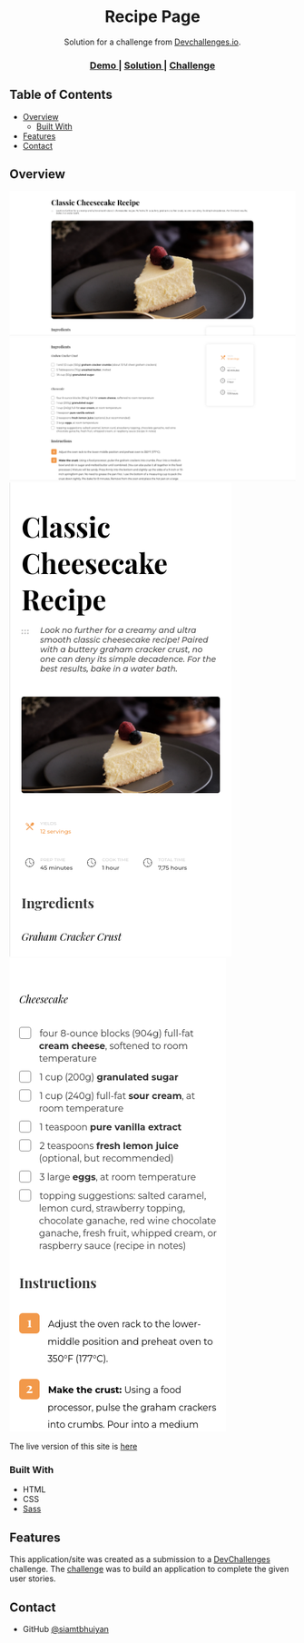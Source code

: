 <!-- Please update value in the {}  -->

<h1 align="center">Recipe Page</h1>

<div align="center">
   Solution for a challenge from  <a href="http://devchallenges.io" target="_blank">Devchallenges.io</a>.
</div>

<div align="center">
  <h3>
    <a href="https://radiant-bonbon-68165d.netlify.app/">
      Demo
    </a>
    <span> | </span>
    <a href="https://devchallenges.io/solutions/41BccnvoFX2M5mr5LtVL">
      Solution
    </a>
    <span> | </span>
    <a href="https://devchallenges.io/challenges/OEKdUZ6xs0h99C38XVht">
      Challenge
    </a>
  </h3>
</div>

<!-- TABLE OF CONTENTS -->

## Table of Contents

- [Overview](#overview)
  - [Built With](#built-with)
- [Features](#features)
- [Contact](#contact)

<!-- OVERVIEW -->

## Overview

![screenshot](./screenshots/Screenshot_2022-05-13_09-53-01.png)
![screenshot](./screenshots/Screenshot_2022-05-13_09-53-50.png)
![screenshot](./screenshots/Screenshot_2022-05-13_09-54-59.png)
![screenshot](./screenshots/Screenshot_2022-05-13_09-55-40.png)

The live version of this site is <a href="https://radiant-bonbon-68165d.netlify.app/" target="_blank">here</a> 

### Built With

<!-- This section should list any major frameworks that you built your project using. Here are a few examples.-->

- HTML
- CSS
- [Sass](https://sass-lang.com/)

## Features

<!-- List the features of your application or follow the template. Don't share the figma file here :) -->

This application/site was created as a submission to a [DevChallenges](https://devchallenges.io/challenges) challenge. The [challenge](https://devchallenges.io/challenges/OEKdUZ6xs0h99C38XVht) was to build an application to complete the given user stories.

## Contact

- GitHub [@siamtbhuiyan](https://github.com/siamtbhuiyan)

